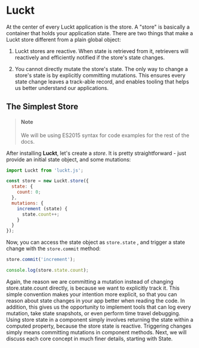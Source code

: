 # Luckt

At the center of every Luckt application is the store. A "store" is basically a container that holds your application state. There are two things that make a Luckt store different from a plain global object:

1.  Luckt stores are reactive. When state is retrieved from it, retrievers will reactively and efficiently notified if the store's state changes. 

2. You cannot directly mutate the store's state. The only way to change a store's state is by explicitly committing mutations. This ensures every state change leaves a track-able record, and enables tooling that helps us better understand our applications.

## The Simplest Store

>   #### Note
>
>   We will be using ES2015 syntax for code examples for the rest of the docs.

After installing **Luckt**, let's create a *store*. It is pretty straightforward - just provide an initial state object, and some mutations:

```js
import Luckt from 'luckt.js';

const store = new Luckt.store({
  state: {
    count: 0;
  },
  mutations: {
    increment (state) {
      state.count++;
    }
  }
});
```

Now, you can access the state object as `store.state` , and trigger a state change with the `store.commit` method:

```js
store.commit('increment');

console.log(store.state.count);
```

Again, the reason we are committing a mutation instead of changing store.state.count directly, is because we want to explicitly track it. This simple convention makes your intention more explicit, so that you can reason about state changes in your app better when reading the code. In addition, this gives us the opportunity to implement tools that can log every mutation, take state snapshots, or even perform time travel debugging. Using store state in a component simply involves returning the state within a computed property, because the store state is reactive. Triggering changes simply means committing mutations in component methods. Next, we will discuss each core concept in much finer details, starting with State.